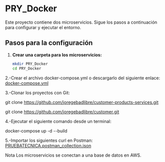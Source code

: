 # PRY_Docker

Este proyecto contiene dos microservicios. Sigue los pasos a continuación para configurar y ejecutar el entorno.

## Pasos para la configuración

1. **Crear una carpeta para los microservicios:**
   ```bash
   mkdir PRY_Docker
   cd PRY_Docker

2.-Crear el archivo docker-compose.yml o descargarlo del siguiente enlace: [docker-compose.yml](https://github.com/joregebadlibre/dockercompose/blob/cb9fc1eac55b096030a1b71ab28a51afa2a5d8da/docker-compose.yml)

3.-Clonar los proyectos con Git:

git clone https://github.com/joregebadlibre/customer-products-services.git

git clone https://github.com/joregebadlibre/customer.git

4.-Ejecutar el siguiente comando desde un terminal:

docker-compose up -d --build

5.-Importar los siguientes curl en Postman: [PRUEBATECNICA.postman_collection.json](https://github.com/joregebadlibre/dockercompose/blob/cb9fc1eac55b096030a1b71ab28a51afa2a5d8da/PRUEBATECNICA.postman_collection.json)

Nota
Los microservicios se conectan a una base de datos en AWS.
